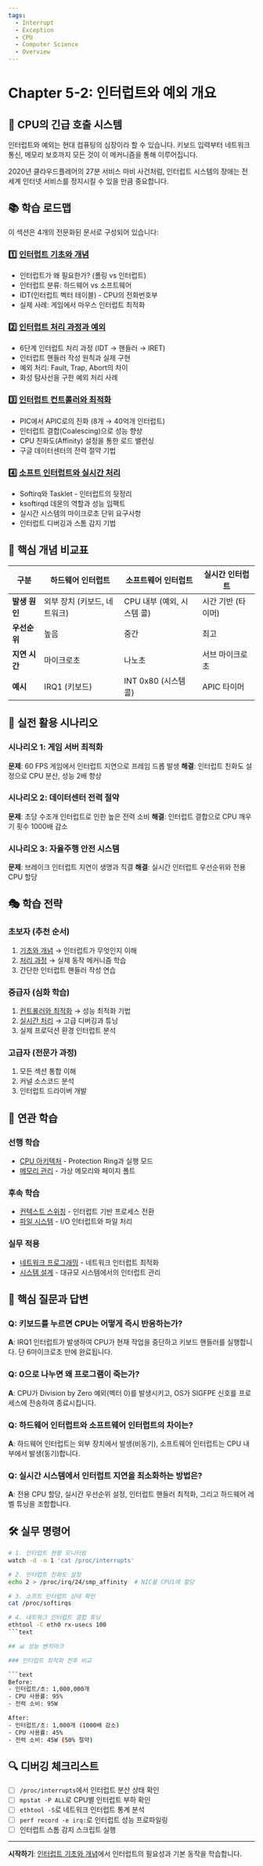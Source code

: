 ```yaml
---
tags:
  - Interrupt
  - Exception
  - CPU
  - Computer Science
  - Overview
---
```


# Chapter 5-2: 인터럽트와 예외 개요

## 🎯 CPU의 긴급 호출 시스템

인터럽트와 예외는 현대 컴퓨팅의 심장이라 할 수 있습니다. 키보드 입력부터 네트워크 통신, 메모리 보호까지 모든 것이 이 메커니즘을 통해 이루어집니다.

2020년 클라우드플레어의 27분 서비스 마비 사건처럼, 인터럽트 시스템의 장애는 전 세계 인터넷 서비스를 정지시킬 수 있을 만큼 중요합니다.

## 📚 학습 로드맵

이 섹션은 4개의 전문화된 문서로 구성되어 있습니다:

### 1️⃣ [인터럽트 기초와 개념](02a-interrupt-basics.md)

- 인터럽트가 왜 필요한가? (폴링 vs 인터럽트)
- 인터럽트 분류: 하드웨어 vs 소프트웨어
- IDT(인터럽트 벡터 테이블) - CPU의 전화번호부
- 실제 사례: 게임에서 마우스 인터럽트 최적화

### 2️⃣ [인터럽트 처리 과정과 예외](02b-interrupt-processing.md)

- 6단계 인터럽트 처리 과정 (IDT → 핸들러 → IRET)
- 인터럽트 핸들러 작성 원칙과 실제 구현
- 예외 처리: Fault, Trap, Abort의 차이
- 화성 탐사선을 구한 예외 처리 사례

### 3️⃣ [인터럽트 컨트롤러와 최적화](02c-interrupt-controllers.md)

- PIC에서 APIC로의 진화 (8개 → 40억개 인터럽트)
- 인터럽트 결합(Coalescing)으로 성능 향상
- CPU 친화도(Affinity) 설정을 통한 로드 밸런싱
- 구글 데이터센터의 전력 절약 기법

### 4️⃣ [소프트 인터럽트와 실시간 처리](02d-software-interrupts.md)

- Softirq와 Tasklet - 인터럽트의 뒷정리
- ksoftirqd 데몬의 역할과 성능 임팩트
- 실시간 시스템의 마이크로초 단위 요구사항
- 인터럽트 디버깅과 스톰 감지 기법

## 🎯 핵심 개념 비교표

| 구분 | 하드웨어 인터럽트 | 소프트웨어 인터럽트 | 실시간 인터럽트 |
|------|------------------|-------------------|-----------------|
| **발생 원인** | 외부 장치 (키보드, 네트워크) | CPU 내부 (예외, 시스템 콜) | 시간 기반 (타이머) |
| **우선순위** | 높음 | 중간 | 최고 |
| **지연 시간** | 마이크로초 | 나노초 | 서브 마이크로초 |
| **예시** | IRQ1 (키보드) | INT 0x80 (시스템 콜) | APIC 타이머 |

## 🚀 실전 활용 시나리오

### 시나리오 1: 게임 서버 최적화

**문제**: 60 FPS 게임에서 인터럽트 지연으로 프레임 드롭 발생
**해결**: 인터럽트 친화도 설정으로 CPU 분산, 성능 2배 향상

### 시나리오 2: 데이터센터 전력 절약

**문제**: 초당 수조개 인터럽트로 인한 높은 전력 소비
**해결**: 인터럽트 결합으로 CPU 깨우기 횟수 1000배 감소

### 시나리오 3: 자율주행 안전 시스템

**문제**: 브레이크 인터럽트 지연이 생명과 직결
**해결**: 실시간 인터럽트 우선순위와 전용 CPU 할당

## 🎭 학습 전략

### 초보자 (추천 순서)

1. [기초와 개념](02a-interrupt-basics.md) → 인터럽트가 무엇인지 이해
2. [처리 과정](02b-interrupt-processing.md) → 실제 동작 메커니즘 학습
3. 간단한 인터럽트 핸들러 작성 연습

### 중급자 (심화 학습)

1. [컨트롤러와 최적화](02c-interrupt-controllers.md) → 성능 최적화 기법
2. [실시간 처리](02d-software-interrupts.md) → 고급 디버깅과 튜닝
3. 실제 프로덕션 환경 인터럽트 분석

### 고급자 (전문가 과정)

1. 모든 섹션 통합 이해
2. 커널 소스코드 분석
3. 인터럽트 드라이버 개발

## 🔗 연관 학습

### 선행 학습

- [CPU 아키텍처](01-cpu-architecture.md) - Protection Ring과 실행 모드
- [메모리 관리](../../chapter-02-memory/) - 가상 메모리와 페이지 폴트

### 후속 학습  

- [컨텍스트 스위칭](03-context-switching.md) - 인터럽트 기반 프로세스 전환
- [파일 시스템](../../chapter-06-file-io/) - I/O 인터럽트와 파일 처리

### 실무 적용

- [네트워크 프로그래밍](../../chapter-07-network-programming/) - 네트워크 인터럽트 최적화
- [시스템 설계](../../chapter-16-system-design-patterns/) - 대규모 시스템에서의 인터럽트 관리

## 🎯 핵심 질문과 답변

### Q: 키보드를 누르면 CPU는 어떻게 즉시 반응하는가?

**A**: IRQ1 인터럽트가 발생하여 CPU가 현재 작업을 중단하고 키보드 핸들러를 실행합니다. 단 6마이크로초 만에 완료됩니다.

### Q: 0으로 나누면 왜 프로그램이 죽는가?

**A**: CPU가 Division by Zero 예외(벡터 0)를 발생시키고, OS가 SIGFPE 신호를 프로세스에 전송하여 종료시킵니다.

### Q: 하드웨어 인터럽트와 소프트웨어 인터럽트의 차이는?

**A**: 하드웨어 인터럽트는 외부 장치에서 발생(비동기), 소프트웨어 인터럽트는 CPU 내부에서 발생(동기)합니다.

### Q: 실시간 시스템에서 인터럽트 지연을 최소화하는 방법은?

**A**: 전용 CPU 할당, 실시간 우선순위 설정, 인터럽트 핸들러 최적화, 그리고 하드웨어 레벨 튜닝을 조합합니다.

## 🛠️ 실무 명령어

```bash
# 1. 인터럽트 현황 모니터링
watch -d -n 1 'cat /proc/interrupts'

# 2. 인터럽트 친화도 설정
echo 2 > /proc/irq/24/smp_affinity  # NIC를 CPU1에 할당

# 3. 소프트 인터럽트 상태 확인
cat /proc/softirqs

# 4. 네트워크 인터럽트 결합 튜닝
ethtool -C eth0 rx-usecs 100
```text

## 📊 성능 벤치마크

### 인터럽트 최적화 전후 비교

```text
Before:
- 인터럽트/초: 1,000,000개
- CPU 사용률: 95%
- 전력 소비: 95W

After:
- 인터럽트/초: 1,000개 (1000배 감소)
- CPU 사용률: 45%
- 전력 소비: 45W (50% 절약)
```

## 🔍 디버깅 체크리스트

- [ ] `/proc/interrupts`에서 인터럽트 분산 상태 확인
- [ ] `mpstat -P ALL`로 CPU별 인터럽트 부하 확인  
- [ ] `ethtool -S`로 네트워크 인터럽트 통계 분석
- [ ] `perf record -e irq:`로 인터럽트 성능 프로파일링
- [ ] 인터럽트 스톰 감지 스크립트 실행

---

**시작하기**: [인터럽트 기초와 개념](02a-interrupt-basics.md)에서 인터럽트의 필요성과 기본 동작을 학습합니다.
